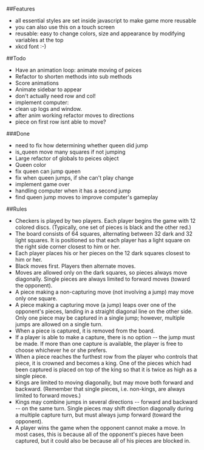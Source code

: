##Features
- all essential styles are set inside javascript to make game more reusable
- you can also use this on a touch screen
- reusable: easy to change colors, size and appearance by modifying variables at the top
- xkcd font :-)



##Todo
- Have an animation loop: animate moving of peices
- Refactor to shorten methods into sub methods
- Score animations
- Animate sidebar to appear
- don't actually need row and col!
- implement computer:
- clean up logs and window.
- after anim working refactor moves to directions
- piece on first row isnt able to move?

###Done
- need to fix how determining whether queen did jump
- is_queen move many squares if not jumping
- Large refactor of globals to peices object
- Queen color
- fix queen can jump queen
- fix when queen jumps, if she can't play change
- implement game over
- handling computer when it has a second jump
- find queen jump moves to improve computer's gameplay



##Rules

- Checkers is played by two players. Each player begins the game with 12 colored discs. (Typically, one set of pieces is black and the other red.)
- The board consists of 64 squares, alternating between 32 dark and 32 light squares. It is positioned so that each player has a light square on the right side corner closest to him or her.
- Each player places his or her pieces on the 12 dark squares closest to him or her.
- Black moves first. Players then alternate moves.
- Moves are allowed only on the dark squares, so pieces always move diagonally. Single pieces are always limited to forward moves (toward the opponent).
- A piece making a non-capturing move (not involving a jump) may move only one square.
- A piece making a capturing move (a jump) leaps over one of the opponent's pieces, landing in a straight diagonal line on the other side. Only one piece may be captured in a single jump; however, multiple jumps are allowed on a single turn.
- When a piece is captured, it is removed from the board.
- If a player is able to make a capture, there is no option -- the jump must be made. If more than one capture is available, the player is free to choose whichever he or she prefers.
- When a piece reaches the furthest row from the player who controls that piece, it is crowned and becomes a king. One of the pieces which had been captured is placed on top of the king so that it is twice as high as a single piece.
- Kings are limited to moving diagonally, but may move both forward and backward. (Remember that single pieces, i.e. non-kings, are always limited to forward moves.)
- Kings may combine jumps in several directions -- forward and backward -- on the same turn. Single pieces may shift direction diagonally during a multiple capture turn, but must always jump forward (toward the opponent).
- A player wins the game when the opponent cannot make a move. In most cases, this is because all of the opponent's pieces have been captured, but it could also be because all of his pieces are blocked in.
